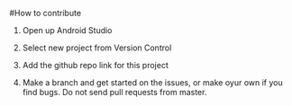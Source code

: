 #How to contribute

1. Open up Android Studio

2. Select new project from Version Control

3. Add the github repo link for this project

4. Make a branch and get started on the issues, or make oyur own if you find bugs. Do not send pull requests from master.
